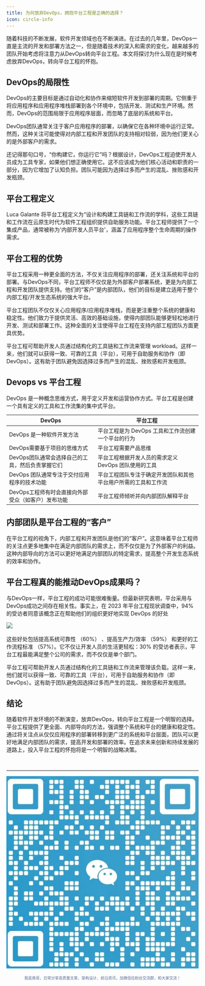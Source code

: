 ```yaml
---
title: 为何放弃DevOps，拥抱平台工程是正确的选择？
icon: circle-info
---
```


随着科技的不断发展，软件开发领域也在不断演进。在过去的几年里，DevOps一直是主流的开发和部署方法之一，但是随着技术的深入和需求的变化，越来越多的团队开始考虑将注意力从DevOps转向平台工程。本文将探讨为什么现在是时候考虑放弃DevOps，转向平台工程的怀抱。

## DevOps的局限性

DevOps的主要目标是通过自动化和协作来缩短软件开发到部署的周期。它侧重于将应用程序和应用程序堆栈部署到各个环境中，包括开发、测试和生产环境。然而，DevOps的范围局限于应用程序层面，而忽略了底层的系统和平台。

DevOps团队通常关注于客户应用程序的部署，以确保它在各种环境中运行正常。然而，这种关注可能使得对内部工程和开发团队的支持相对较弱，因为他们更关心的是外部客户的需求。

还记得那句口号，“你构建它，你运行它”吗？根据设计，DevOps工程迫使开发人员成为工具专家，如果他们想正确使用它。这不应该成为他们核心活动和职责的一部分，因为它增加了认知负担。团队可能因为选择过多而产生的混乱、挫败感和开发瓶颈。

## 平台工程定义
Luca Galante 将平台工程定义为“设计和构建工具链和工作流的学科，这些工具链和工作流在云原生时代为软件工程组织提供自助服务功能。平台工程师提供了一个集成产品，通常被称为'内部开发人员平台'，涵盖了应用程序整个生命周期的操作需求。

## 平台工程的优势

平台工程采用一种更全面的方法，不仅关注应用程序的部署，还关注系统和平台的部署。与DevOps不同，平台工程师不仅仅是为外部客户部署系统，更是为内部工程和开发团队提供支持。他们的“客户”是内部团队，他们的目标是建立适用于整个内部工程/开发生态系统的强大平台。

平台工程团队不仅仅关心应用程序/应用程序堆栈，而是更注重整个系统的健康和稳定性。他们致力于提供灵活、高效的基础设施，使得内部团队能够更轻松地进行开发、测试和部署工作。这种全面的关注使得平台工程在支持内部工程团队方面更具优势。

平台工程可帮助开发人员通过结构化的工具链和工作流来管理 workload。这样一来，他们就可以获得一致、可靠的工具（平台），可用于自助服务和协作（即 DevOps）。这有助于团队避免因选择过多而产生的混乱、挫败感和开发瓶颈。

## Devops vs 平台工程

DevOps 是一种概念思维方式，用于定义开发和运营协作方式。平台工程是创建一个具有定义的工具和工作流集的集中式平台。

|  DevOps   | 平台工程  |
|  ----  | ----  |
| DevOps 是一种软件开发方法 | 平台工程是为 DevOps 工具和工作流创建一个平台的行为 |
| DevOps需要基于项目的思维方式  | 平台工程需要产品思维 |
| DevOps团队通常会选择自己的工具，然后负责掌握它们  | 平台工程根据开发人员的需求定义 DevOps 团队使用的工具 |
| DevOps 团队通常专注于交付应用程序的技术功能 | 平台工程团队专注于确定开发团队和其他平台用户所需的工具和工作流 |
| DevOps工程师有时会直接向外部受众（如客户）发布功能 | 平台工程师倾听并向内部团队解释平台 |


## 内部团队是平台工程的“客户”

在平台工程的视角下，内部工程和开发团队是他们的“客户”。这意味着平台工程师的关注点更多地集中在满足内部团队的需求上，而不仅仅是为了外部客户的利益。这种内部导向的方法可以更好地满足内部团队的特定需求，提高整个开发生态系统的效率和协作。



## 平台工程真的能推动DevOps成果吗？

与DevOps一样，平台工程的成功可能很难衡量。但最新研究表明，平台采用与DevOps成功之间存在相关性。事实上，在 2023 年平台工程现状调查中，94% 的受访者同意该概念正在帮助他们的组织更好地实现 DevOps 的好处

![](https://www.puppet.com/sites/default/files/image/2023-03/puppet-state-of-devops-2023-platform-engineering-benefits-of-platform-engineering-chart.png)

这些好处包括提高系统可靠性 （60%） 、提高生产力/效率 （59%） 和更好的工作流程标准 （57%）。它不仅让开发人员的生活更轻松：30% 的受访者表示，平台工程最能满足整个公司的需求，而不仅仅是单个部门。

平台工程可帮助开发人员通过结构化的工具链和工作流来管理该负载。这样一来，他们就可以获得一致、可靠的工具（平台），可用于自助服务和协作（即 DevOps）。这有助于团队避免因选择过多而产生的混乱、挫败感和开发瓶颈。

## 结论

随着软件开发环境的不断演变，放弃DevOps，转向平台工程是一个明智的选择。平台工程提供了更全面、内部导向的方法，强调整个系统和平台的健康和稳定性。通过将关注点从仅仅应用程序的部署转移到更广泛的系统和平台层面，团队可以更好地满足内部团队的需求，提高开发和部署的效率。在追求未来创新和持续发展的道路上，投入平台工程的怀抱将是一个明智的战略决策。

<br>

---

![扫码加小助手微信，拉你进技术交流群🔥](https://raw.githubusercontent.com/mouuii/picture/master/weichat.jpg)

<p style="text-align: center;font-size: 10px;;color:#566B95">我是南哥，日常分享高质量文章、架构设计、前沿资讯，加微信拉粉丝交流群，和大家交流！</p>
